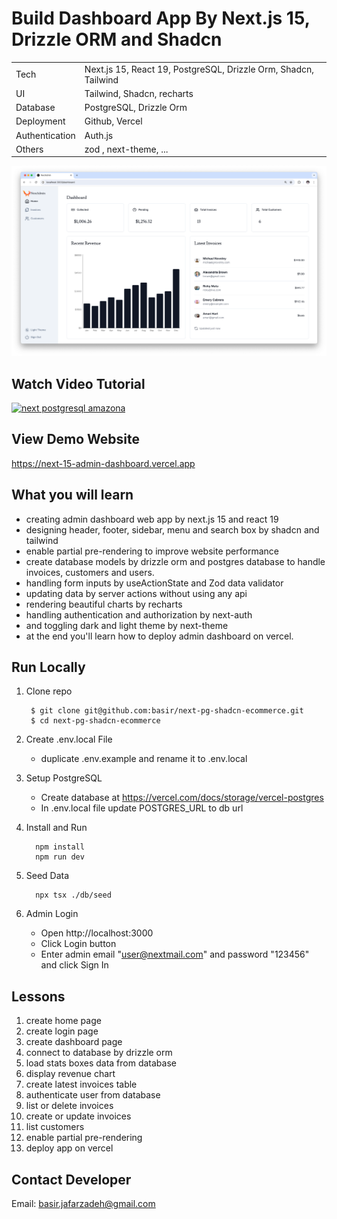 # Build Dashboard App By Next.js 15, Drizzle ORM and Shadcn

|                |                                                                 |
| -------------- | --------------------------------------------------------------- |
| Tech           | Next.js 15, React 19, PostgreSQL, Drizzle Orm, Shadcn, Tailwind |
| UI             | Tailwind, Shadcn, recharts                                      |
| Database       | PostgreSQL, Drizzle Orm                                         |
| Deployment     | Github, Vercel                                                  |
| Authentication | Auth.js                                                         |
| Others         | zod , next-theme, ...                                           |

[![next 15 dashboard](/public/hero-desktop.png)](https://next-15-admin-dashboard.vercel.app)

## Watch Video Tutorial

[![next postgresql amazona](http://img.youtube.com/vi/6ma9_5Mycns/0.jpg)](https://www.youtube.com/watch?v=6ma9_5Mycns 'Build Dashboard App By Next.js 15, Drizzle ORM and Shadcn')

## View Demo Website

https://next-15-admin-dashboard.vercel.app

## What you will learn

- creating admin dashboard web app by next.js 15 and react 19
- designing header, footer, sidebar, menu and search box by shadcn and tailwind
- enable partial pre-rendering to improve website performance
- create database models by drizzle orm and postgres database to handle invoices, customers and users.
- handling form inputs by useActionState and Zod data validator
- updating data by server actions without using any api
- rendering beautiful charts by recharts
- handling authentication and authorization by next-auth
- and toggling dark and light theme by next-theme
- at the end you'll learn how to deploy admin dashboard on vercel.

## Run Locally

1. Clone repo

   ```shell
    $ git clone git@github.com:basir/next-pg-shadcn-ecommerce.git
    $ cd next-pg-shadcn-ecommerce
   ```

2. Create .env.local File

   - duplicate .env.example and rename it to .env.local

3. Setup PostgreSQL

   - Create database at https://vercel.com/docs/storage/vercel-postgres
   - In .env.local file update POSTGRES_URL to db url

4. Install and Run

   ```shell
     npm install
     npm run dev
   ```

5. Seed Data

   ```shell
     npx tsx ./db/seed
   ```

6. Admin Login

   - Open http://localhost:3000
   - Click Login button
   - Enter admin email "user@nextmail.com" and password "123456" and click Sign In

## Lessons

1. create home page
2. create login page
3. create dashboard page
4. connect to database by drizzle orm
5. load stats boxes data from database
6. display revenue chart
7. create latest invoices table
8. authenticate user from database
9. list or delete invoices
10. create or update invoices
11. list customers
12. enable partial pre-rendering
13. deploy app on vercel

## Contact Developer

Email: basir.jafarzadeh@gmail.com
